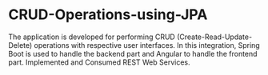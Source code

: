 # CRUD-Operations-using-JPA
The application is developed for performing CRUD (Create-Read-Update-Delete) operations with respective user interfaces. In this integration, Spring Boot is used to handle the backend part and Angular to handle the frontend part. Implemented and Consumed REST  Web Services.

